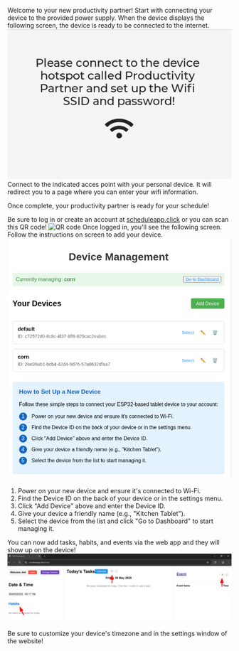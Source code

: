 Welcome to your new productivity partner!
Start with connecting your device to the provided power supply.
When the device displays the following screen, the device is ready to be connected to the internet.
![wifi connection screen](wifiConnect.png)
Connect to the indicated acces point with your personal device. It will redirect you to a page where you can enter your wifi information.

Once complete, your productivity partner is ready for your schedule!

Be sure to log in or create an account at [scheduleapp.click](scheduleapp.click) or you can scan this QR code! 
![QR code](scheduleapp_click.jpg)
Once logged in, you'll see the following screen. Follow the instructions on screen to add your device. 
![web device setup](web_devices.png)
1. Power on your new device and ensure it's connected to Wi-Fi.
2. Find the Device ID on the back of your device or in the settings menu.
3.  Click "Add Device" above and enter the Device ID.
4. Give your device a friendly name (e.g., "Kitchen Tablet").
5.  Select the device from the list and click "Go to Dashboard" to start managing it.

You can now add tasks, habits, and events via the web app and they will show up on the device!
![add tasks, events, or habits](add.png)

Be sure to customize your device's timezone and in the settings window of the website!

